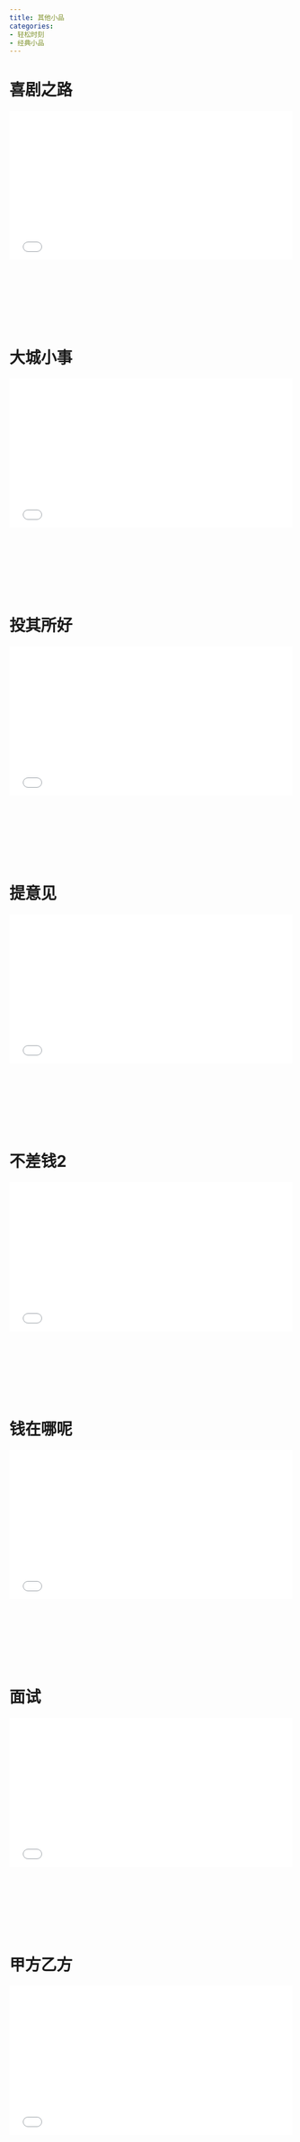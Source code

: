 ```yaml
---
title: 其他小品
categories: 
- 轻松时刻
- 经典小品
---
```


# 喜剧之路

<div style="position: relative; width: 100%; height: 0; padding-bottom: 75%;">
<iframe src="//player.bilibili.com/player.html?aid=931038104&bvid=BV1cK4y197cN&cid=351438407&page=1&high_quality=1&danmaku=0" scrolling="no" border="0" frameborder="no" framespacing="0" allowfullscreen="true" style="position: absolute; width: 100%; height: 70%; Left: 0; top: 0;"></iframe></div>

# 大城小事

<div style="position: relative; width: 100%; height: 0; padding-bottom: 75%;">
<iframe src="//player.bilibili.com/player.html?aid=541481049&bvid=BV1vi4y137kr&cid=216922371&page=1&high_quality=1&danmaku=0" scrolling="no" border="0" frameborder="no" framespacing="0" allowfullscreen="true" style="position: absolute; width: 100%; height: 70%; Left: 0; top: 0;"></iframe></div>

# 投其所好

<div style="position: relative; width: 100%; height: 0; padding-bottom: 75%;">
<iframe src="//player.bilibili.com/player.html?aid=22314399&bvid=BV1oW411V7pn&cid=36947586&page=1&high_quality=1&danmaku=0" scrolling="no" border="0" frameborder="no" framespacing="0" allowfullscreen="true" style="position: absolute; width: 100%; height: 70%; Left: 0; top: 0;"></iframe></div>

# 提意见

<div style="position: relative; width: 100%; height: 0; padding-bottom: 75%;">
<iframe src="//player.bilibili.com/player.html?aid=328045317&bvid=BV1TA411t7Kh&cid=186647918&page=1&high_quality=1&danmaku=0" scrolling="no" border="0" frameborder="no" framespacing="0" allowfullscreen="true" style="position: absolute; width: 100%; height: 70%; Left: 0; top: 0;"></iframe></div>

# 不差钱2

<div style="position: relative; width: 100%; height: 0; padding-bottom: 75%;">
<iframe src="//player.bilibili.com/player.html?aid=541283683&bvid=BV1ji4y1V7hn&cid=211960698&page=1&high_quality=1&danmaku=0" scrolling="no" border="0" frameborder="no" framespacing="0" allowfullscreen="true" style="position: absolute; width: 100%; height: 70%; Left: 0; top: 0;"></iframe></div>

# 钱在哪呢

<div style="position: relative; width: 100%; height: 0; padding-bottom: 75%;">
<iframe src="//player.bilibili.com/player.html?aid=798562171&bvid=BV1Uy4y1277E&cid=277598712&page=1&high_quality=1&danmaku=0" scrolling="no" border="0" frameborder="no" framespacing="0" allowfullscreen="true" style="position: absolute; width: 100%; height: 70%; Left: 0; top: 0;"></iframe></div>

# 面试

<div style="position: relative; width: 100%; height: 0; padding-bottom: 75%;">
<iframe src="//player.bilibili.com/player.html?aid=285129179&bvid=BV1qc411h7p9&cid=175485239&page=1&high_quality=1&danmaku=0" scrolling="no" border="0" frameborder="no" framespacing="0" allowfullscreen="true" style="position: absolute; width: 100%; height: 70%; Left: 0; top: 0;"></iframe></div>

# 甲方乙方

<div style="position: relative; width: 100%; height: 0; padding-bottom: 75%;">
<iframe src="//player.bilibili.com/player.html?aid=46815561&bvid=BV1Sb411E7NY&cid=82001685&page=1&high_quality=1&danmaku=0" scrolling="no" border="0" frameborder="no" framespacing="0" allowfullscreen="true" style="position: absolute; width: 100%; height: 70%; Left: 0; top: 0;"></iframe></div>

# 今天的幸福

<div style="position: relative; width: 100%; height: 0; padding-bottom: 75%;">
<iframe src="//player.bilibili.com/player.html?aid=927084043&bvid=BV1jT4y1A75b&cid=233383929&page=1&high_quality=1&danmaku=0" scrolling="no" border="0" frameborder="no" framespacing="0" allowfullscreen="true" style="position: absolute; width: 100%; height: 70%; Left: 0; top: 0;"></iframe></div>

# 今天的幸福2

<div style="position: relative; width: 100%; height: 0; padding-bottom: 75%;">
<iframe src="//player.bilibili.com/player.html?aid=33771086&bvid=BV1Jb411F7ua&cid=59127675&page=1&high_quality=1&danmaku=0" scrolling="no" border="0" frameborder="no" framespacing="0" allowfullscreen="true" style="position: absolute; width: 100%; height: 70%; Left: 0; top: 0;"></iframe></div>

# 你摊上事了

<div style="position: relative; width: 100%; height: 0; padding-bottom: 75%;">
<iframe src="//player.bilibili.com/player.html?aid=14381690&bvid=BV1ix41147SR&cid=23467150&page=1&high_quality=1&danmaku=0" scrolling="no" border="0" frameborder="no" framespacing="0" allowfullscreen="true" style="position: absolute; width: 100%; height: 70%; Left: 0; top: 0;"></iframe></div>

# 你的模样

<div style="position: relative; width: 100%; height: 0; padding-bottom: 75%;">
<iframe src="//player.bilibili.com/player.html?aid=47434644&bvid=BV1Hb411t72D&cid=83078146&page=1&high_quality=1&danmaku=0" scrolling="no" border="0" frameborder="no" framespacing="0" allowfullscreen="true" style="position: absolute; width: 100%; height: 70%; Left: 0; top: 0;"></iframe></div>

# 共享电话

<div style="position: relative; width: 100%; height: 0; padding-bottom: 75%;">
<iframe src="//player.bilibili.com/player.html?aid=333965314&bvid=BV1uw411Z73o&cid=362082041&page=1&high_quality=1&danmaku=0" scrolling="no" border="0" frameborder="no" framespacing="0" allowfullscreen="true" style="position: absolute; width: 100%; height: 70%; Left: 0; top: 0;"></iframe></div>

# 办公室的故事

<div style="position: relative; width: 100%; height: 0; padding-bottom: 75%;">
<iframe src="//player.bilibili.com/player.html?aid=206443404&bvid=BV1Yh411h7ro&cid=361620042&page=1&high_quality=1&danmaku=0" scrolling="no" border="0" frameborder="no" framespacing="0" allowfullscreen="true" style="position: absolute; width: 100%; height: 70%; Left: 0; top: 0;"></iframe></div>

# 亲家来了

<div style="position: relative; width: 100%; height: 0; padding-bottom: 75%;">
<iframe src="//player.bilibili.com/player.html?aid=592447501&bvid=BV1rq4y127nK&cid=463935850&page=1&high_quality=1&danmaku=0" scrolling="no" border="0" frameborder="no" framespacing="0" allowfullscreen="true" style="position: absolute; width: 100%; height: 70%; Left: 0; top: 0;"></iframe></div>

# 买房

<div style="position: relative; width: 100%; height: 0; padding-bottom: 75%;">
<iframe src="//player.bilibili.com/player.html?aid=925314450&bvid=BV1cT4y1V7Ny&cid=179323555&page=1&high_quality=1&danmaku=0" scrolling="no" border="0" frameborder="no" framespacing="0" allowfullscreen="true" style="position: absolute; width: 100%; height: 70%; Left: 0; top: 0;"></iframe></div>

# 音乐访谈

<div style="position: relative; width: 100%; height: 0; padding-bottom: 75%;">
<iframe src="//player.bilibili.com/player.html?aid=14072872&bvid=BV1Dx411t7D2&cid=22977423&page=1&high_quality=1&danmaku=0" scrolling="no" border="0" frameborder="no" framespacing="0" allowfullscreen="true" style="position: absolute; width: 100%; height: 70%; Left: 0; top: 0;"></iframe></div>

# 吃面

<div style="position: relative; width: 100%; height: 0; padding-bottom: 75%;">
<iframe src="//player.bilibili.com/player.html?aid=551552047&bvid=BV1ei4y1179s&cid=510843395&page=1&high_quality=1&danmaku=0" scrolling="no" border="0" frameborder="no" framespacing="0" allowfullscreen="true" style="position: absolute; width: 100%; height: 70%; Left: 0; top: 0;"></iframe></div>

# 老同学

<div style="position: relative; width: 100%; height: 0; padding-bottom: 75%;">
<iframe src="//player.bilibili.com/player.html?aid=10098409&bvid=BV1Ux411U7j5&cid=16687091&page=1&high_quality=1&danmaku=0" scrolling="no" border="0" frameborder="no" framespacing="0" allowfullscreen="true" style="position: absolute; width: 100%; height: 70%; Left: 0; top: 0;"></iframe></div>